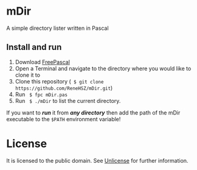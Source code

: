 # mDir
A simple directory lister written in Pascal

## Install and run
1. Download [FreePascal](http://freepascal.org/)
2. Open a Terminal and navigate to the directory where you would like to clone it to
3. Clone this repository (``` $ git clone https://github.com/ReneHSZ/mDir.git```)
4. Run ``` $ fpc mDir.pas```
5. Run ``` $ ./mDir``` to list the current directory.

If you want to ***run*** it from ***any directory*** then add the path of the mDir executable to the ```$PATH``` environment variable!

# License
It is licensed to the public domain. See [Unlicense](LICENSE) for further information.


